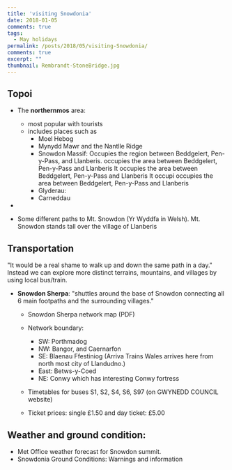 ```yaml
---
title: 'visiting Snowdonia'
date: 2018-01-05
comments: true
tags:
  - May holidays
permalink: /posts/2018/05/visiting-Snowdonia/  
comments: true
excerpt: ""
thumbnail: Rembrandt-StoneBridge.jpg
---
```



Topoi
----------

 + The **northernmos** area: 
   * most popular with tourists 
   * includes places such as  
       + Moel Hebog  
       + Mynydd Mawr and the Nantlle Ridge 
       + Snowdon Massif: Occupies the region between Beddgelert, Pen-y-Pass, and Llanberis.    occupies the area between Beddgelert, Pen-y-Pass and Llanberis It occupies the area between Beddgelert, Pen-y-Pass and Llanberis It occupi  occupies the area between Beddgelert, Pen-y-Pass and Llanberis
       + Glyderau: 
       + Carneddau

 + 

 + Some different paths to Mt. Snowdon (Yr Wyddfa in Welsh).  Mt. Snowdon stands tall over the village of Llanberis 


 Transportation 
------------------------

  "It would be  a real shame to walk up and down the same path in a day." Instead we can explore more distinct terrains, mountains, and villages by using local bus/train.

  +  **Snowdon Sherpa**:  "shuttles around the base of Snowdon connecting all 6 main footpaths and the surrounding villages." 

      * Snowdon Sherpa network map  (PDF) 
      * Network boundary: 
        + SW: Porthmadog 
        + NW: Bangor, and  Caernarfon 
        + SE: Blaenau Ffestiniog (Arriva Trains Wales arrives here from north most city of Llandudno.)
        + East: Betws-y-Coed 
         + NE: Conwy which has interesting Conwy fortress 
                   
      * Timetables for buses S1, S2, S4, S6, S97 (on GWYNEDD COUNCIL website)
      * Ticket prices: single £1.50 and  day ticket: £5.00  
  
  
Weather and ground condition:
----------- 

 + Met Office weather forecast for Snowdon summit. 
 + Snowdonia Ground Conditions: Warnings and information
 
    
  





<script>

function initialize() {
	
  var infoWindow = new google.maps.InfoWindow;
  
  var map = new google.maps.Map(document.getElementById('google-map-1'), { mapTypeId: google.maps.MapTypeId.TERRAIN });
  var bounds = new google.maps.LatLngBounds();
  var points = [ new google.maps.LatLng(53.29, -4.28), new google.maps.LatLng(52.543581, -3.475) ];

  // Extend bounds with each point
  for (var i = 0; i < points.length; i++) { bounds.extend(points[i]); }

  // Apply fitBounds
  map.fitBounds(bounds);
  
  function infoCallback(infowindow, marker) {return function() {
    infowindow.open(map, marker);
    };
  
}

// IMPORT PARK BOUNDARY KML OVERLAY FILE - DO NOT EDIT
var kml1 = new google.maps.KmlLayer("http://www.snowdonia.gov.wales/__data/assets/file/0007/548458/SNPA_parkBoundary.kml",
  { map: map, preserveViewport: true });

var all = [
   /* Hard Strenuous Walk */
   ["<a href='http://www.snowdonia.gov.wales/visiting/walking/mountain-walks/crimpiau-capel-curig'>Crimpiau, Capel Curig</a><br />Hard Strenuous Walk", "53.10582", "-3.91298"],
   ["<a href='http://www.snowdonia.gov.wales/visiting/walking/mountain-walks/llanberis-path'>Llanberis Path, Snowdon</a><br />Hard Strenuous Walk", "53.113187", "-4.12222"],
   ["<a href='http://www.snowdonia.gov.wales/visiting/walking/mountain-walks/llanfihangel-path'>Llanfihangel y Pennant Path, Cader Idris</a><br />Hard Strenuous Walk", "52.66120723810418", "-3.965382183598005"],
   ["<a href='http://www.snowdonia.gov.wales/visiting/walking/mountain-walks/pyg-track'>PYG Track</a> and <a href='http://www.snowdonia.gov.wales/visiting/walking/mountain-walks/miners-track'>Miners Track</a>, Snowdon<br />Hard Strenuous Walk", "53.08000", "-4.02091"],
   ["<a href='http://www.snowdonia.gov.wales/visiting/walking/mountain-walks/minffordd-path'>Minffordd Path, Cader Idris</a><br />Hard Strenuous Walk", "52.68696689981048", "-3.87815190991966"],
   ["<a href='http://www.snowdonia.gov.wales/visiting/walking/mountain-walks/pony-path-ty-nant'>Pony Path, T&#375; Nant, Cader Idris</a><br />Hard Strenuous Walk", "52.71939113702029", "-3.929108389963345"],
   ["<a href='http://www.snowdonia.gov.wales/visiting/walking/mountain-walks/rhyd-ddu-path'>Rhyd Ddu Path, Snowdon</a><br />Hard Strenuous Walk", "53.0533", "-4.1348"],
   ["<a href='http://www.snowdonia.gov.wales/visiting/walking/mountain-walks/snowdon-ranger'>Snowdon Ranger Path, Snowdon</a><br />Hard Strenuous Walk", "53.075272", "-4.139957"],
   ["<a href='http://www.snowdonia.gov.wales/visiting/walking/mountain-walks/waen-oer-ridge'>Waen-oer Ridge</a><br />Hard Strenuous Walk", "52.72048142650991", "-3.691419420382994"],
   ["<a href='http://www.snowdonia.gov.wales/visiting/walking/mountain-walks/watkin-path'>Watkin Path, Snowdon</a><br />Hard Strenuous Walk", "53.03505", "-4.04868"]
];
	
  function setMarkers(map, all) {	
    for (var i in all) {	
      var name = all[i][0];
      var lat = all[i][1];
      var lng = all[i][2];
      var latlngset;

      latlngset = new google.maps.LatLng(lat, lng);
      var marker = new google.maps.Marker({ map: map, position: latlngset });
      
      var content1 = '<div class="infowindow-1"><strong>' + name + '</strong></div>';

      var content2 = content1;

      var infowindow = new google.maps.InfoWindow();

      infowindow.setContent(content2);

      google.maps.event.addListener( marker, 'click', infoCallback(infowindow, marker));
      
    }
  }	

// Set all markers in the all variable
setMarkers(map, all); 

};

// Initializes the Google Map
google.maps.event.addDomListener(window, 'resize', initialize);
google.maps.event.addDomListener(window, 'load', initialize);

</script>
